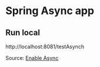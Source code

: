 # Spring Async app

## Run local 
http://localhost:8081/testAsynch

Source: [Enable Async](https://howtodoinjava.com/spring-boot2/rest/enableasync-async-controller/)
